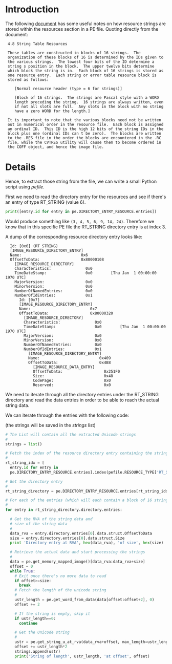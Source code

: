 # Introduction #

The following [document](http://www.skynet.ie/~caolan/publink/winresdump/winresdump/doc/resfmt.txt) has some useful notes on how resource strings are stored within the resources section in a PE file. Quoting directly from the document:

```
 4.8 String Table Resources 
 
 These tables are constructed in blocks of 16 strings.  The 
 organization of these blocks of 16 is determined by the IDs given to 
 the various strings.  The lowest four bits of the ID determine a 
 string s position in the block.  The upper twelve bits determine 
 which block the string is in.  Each block of 16 strings is stored as 
 one resource entry.  Each string or error table resource block is 
 stored as follows: 
 
    [Normal resource header (type = 6 for strings)] 
     
    [Block of 16 strings.  The strings are Pascal style with a WORD 
    length preceding the string.  16 strings are always written, even 
    if not all slots are full.  Any slots in the block with no string 
    have a zero WORD for the length.] 
     
 It is important to note that the various blocks need not be written 
 out in numerical order in the resource file.  Each block is assigned 
 an ordinal ID.  This ID is the high 12 bits of the string IDs in the 
 block plus one (ordinal IDs can t be zero).  The blocks are written 
 to the .RES file in the order the blocks are encountered in the .RC 
 file, while the CVTRES utility will cause them to become ordered in 
 the COFF object, and hence the image file. 
```

# Details #

Hence, to extract those string from the file, we can write a small Python script using _pefile_.

First we need to read the directory entry for the resources and see if there's an entry of type RT\_STRING (value 6).

```python
print([entry.id for entry in pe.DIRECTORY_ENTRY_RESOURCE.entries])
```

Would produce something like `(3, 4, 5, 6, 9, 14, 24)`. Therefore we know that in this specific PE file the RT\_STRING directory entry is at index 3.

A dump of the corresponding resource directory entry looks like:
```
  Id: [0x6] (RT_STRING)
  [IMAGE_RESOURCE_DIRECTORY_ENTRY]
  Name:                          0x6       
  OffsetToData:                  0x80000108
    [IMAGE_RESOURCE_DIRECTORY]
    Characteristics:               0x0       
    TimeDateStamp:                 0x0        [Thu Jan  1 00:00:00 1970 UTC]
    MajorVersion:                  0x0       
    MinorVersion:                  0x0       
    NumberOfNamedEntries:          0x0       
    NumberOfIdEntries:             0x1       
      Id: [0x7]
      [IMAGE_RESOURCE_DIRECTORY_ENTRY]
      Name:                          0x7       
      OffsetToData:                  0x80000320
        [IMAGE_RESOURCE_DIRECTORY]
        Characteristics:               0x0       
        TimeDateStamp:                 0x0        [Thu Jan  1 00:00:00 1970 UTC]
        MajorVersion:                  0x0       
        MinorVersion:                  0x0       
        NumberOfNamedEntries:          0x0       
        NumberOfIdEntries:             0x1       
          [IMAGE_RESOURCE_DIRECTORY_ENTRY]
          Name:                          0x409     
          OffsetToData:                  0x4B8     
            [IMAGE_RESOURCE_DATA_ENTRY]
            OffsetToData:                  0x251F0   
            Size:                          0x48      
            CodePage:                      0x0       
            Reserved:                      0x0       
```


We need to iterate through all the directory entries under the RT\_STRING directory and read the data entries in order to be able to reach the actual string data.

We can iterate through the entries with the following code:

(the strings will be saved in the _strings_ list)

```python
# The List will contain all the extracted Unicode strings
#
strings = list()

# Fetch the index of the resource directory entry containing the strings
#
rt_string_idx = [
  entry.id for entry in 
  pe.DIRECTORY_ENTRY_RESOURCE.entries].index(pefile.RESOURCE_TYPE['RT_STRING'])

# Get the directory entry
#
rt_string_directory = pe.DIRECTORY_ENTRY_RESOURCE.entries[rt_string_idx]

# For each of the entries (which will each contain a block of 16 strings)
#
for entry in rt_string_directory.directory.entries:

  # Get the RVA of the string data and
  # size of the string data
  #
  data_rva = entry.directory.entries[0].data.struct.OffsetToData
  size = entry.directory.entries[0].data.struct.Size
  print 'Directory entry at RVA', hex(data_rva), 'of size', hex(size)

  # Retrieve the actual data and start processing the strings
  #
  data = pe.get_memory_mapped_image()[data_rva:data_rva+size]
  offset = 0
  while True:
    # Exit once there's no more data to read
    if offset>=size:
      break
    # Fetch the length of the unicode string
    #
    ustr_length = pe.get_word_from_data(data[offset:offset+2], 0)
    offset += 2

    # If the string is empty, skip it
    if ustr_length==0:
      continue

    # Get the Unicode string
    #
    ustr = pe.get_string_u_at_rva(data_rva+offset, max_length=ustr_length)
    offset += ustr_length*2
    strings.append(ustr)
    print('String of length', ustr_length, 'at offset', offset)
```